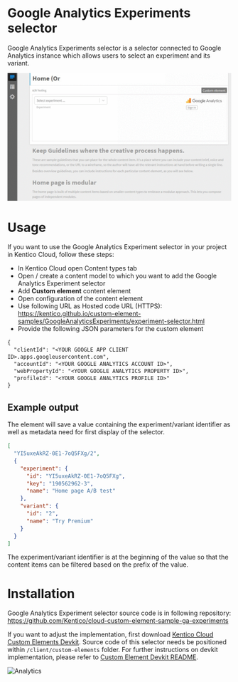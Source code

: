 # Google Analytics Experiments selector
Google Analytics Experiments selector is a selector connected to Google Analytics instance which allows users to select an experiment and its variant.

![Google Analytics Experiment selector](ExperimentSelector.gif)

# Usage

If you want to use the Google Analytics Experiment selector in your project in Kentico Cloud, follow these steps:

* In Kentico Cloud open Content types tab
* Open / create a content model to which you want to add the Google Analytics Experiment selector
* Add **Custom element** content element
* Open configuration of the content element
* Use following URL as Hosted code URL (HTTPS): https://kentico.github.io/custom-element-samples/GoogleAnalyticsExperiments/experiment-selector.html
* Provide the following JSON parameters for the custom element

```
{
  "clientId": "<YOUR GOOGLE APP CLIENT ID>.apps.googleusercontent.com",
  "accountId": "<YOUR GOOGLE ANALYTICS ACCOUNT ID>",
  "webPropertyId": "<YOUR GOOGLE ANALYTICS PROPERTY ID>",
  "profileId": "<YOUR GOOGLE ANALYTICS PROFILE ID>"
}
```

## Example output

The element will save a value containing the experiment/variant identifier as well as metadata need for first display of the selector.

```json
[
  "YI5uxeAkRZ-0E1-7oQ5FXg/2",
  {
    "experiment": {
      "id": "YI5uxeAkRZ-0E1-7oQ5FXg",
      "key": "190562962-3",
      "name": "Home page A/B test"
    },
    "variant": {
      "id": "2",
      "name": "Try Premium"
    }
  }
]
```

The experiment/variant identifier is at the beginning of the value so that the content items can be filtered based on the prefix of the value.

# Installation

Google Analytics Experiment selector source code is in following repository: https://github.com/Kentico/cloud-custom-element-sample-ga-experiments

If you want to adjust the implementation, first download [Kentico Cloud Custom Elements Devkit](https://github.com/kentico/custom-element-devkit). Source code of this selector needs be positioned within `/client/custom-elements` folder. For further instructions on devkit implementation, please refer to [Custom Element Devkit README](https://github.com/Kentico/custom-element-devkit/blob/master/readme.md).

![Analytics](https://kentico-ga-beacon.azurewebsites.net/api/UA-69014260-4/Kentico/custom-element-samples/GoogleAnalyticsExperiments?pixel)
